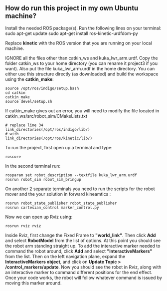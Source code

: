 ## How do run this project in my own Ubuntu machine?
Install the needed ROS package(s). Run the following lines on your terminal:
sudo apt-get update
sudo apt-get install ros-kinetic-urdfdom-py

Replace **kinetic** with the ROS version that you are running on your local machine.

IGNORE all the files other than catkin_ws and kuka_lwr_arm.urdf. Copy the folder catkin_ws to your home directory (you can rename it project3 if you want). Also put the file kuka_lwr_arm.urdf in the home directory.
You can either use this structure directly (as downloaded) and build the workspace using the **catkin_make**:
```
source /opt/ros/indigo/setup.bash
cd catkin
catkin_make
source devel/setup.sh 
```
If catkin_make gives out an error, you will need to modify the file located in catkin_ws/src/robot_sim/CMakeLists.txt
```
# replace line 34
link_directories(/opt/ros/indigo/lib/)
# with
link_directories(/opt/ros/kinetic/lib/)
```

To run the project, first open up a terminal and type:
```
roscore
```
 In the second terminal run:
```
rosparam set robot_description --textfile kuka_lwr_arm.urdf
rosrun robot_sim robot_sim_bringup
```

On another 2 separate terminals you need to run the scripts for the robot mover and the your solution in forward kineamtics :
```
rosrun robot_state_publisher robot_state_publisher
rosrun cartesian_control marker_control.py
```

Now we can open up Rviz using:
```
rosrun rviz rviz
```
Inside Rviz, first change the Fixed Frame to **"world_link"**.
Then click **Add** and select **RobotModel** from the list of options. At this point you should see the robot arm standing straight up. 
To add the interactive marker needed to command the robot around, click **Add** and select **"InteractiveMarkers"** from the list. 
Then on the left navigation plane, expand the **InteractiveMarkers object**, and click on **Update Topic > /control_markers/update**.
Now you should see the robot in Rviz, along with an interactive marker to command different positions for the end effect. Once your code works, the robot will follow whatever command is issued by moving this marker around. 

